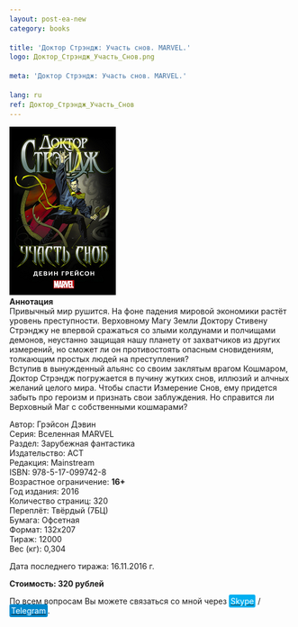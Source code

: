 ```yaml
---
layout: post-ea-new
category: books

title: 'Доктор Стрэндж: Участь снов. MARVEL.'
logo: Доктор_Стрэндж_Участь_Снов.png

meta: 'Доктор Стрэндж: Участь снов. MARVEL.'

lang: ru
ref: Доктор_Стрэндж_Участь_Снов
---
```


<a data-fancybox="gallery" href="/img/books/Доктор_Стрэндж_Участь_Снов.png"><img src="/img/books/Доктор_Стрэндж_Участь_Снов.png" alt=""></a>  
**Аннотация**  
Привычный мир рушится. На фоне падения мировой экономики растёт уровень преступности. Верховному Магу Земли Доктору Стивену Стрэнджу не впервой сражаться со злыми колдунами и полчищами демонов, неустанно защищая нашу планету от захватчиков из других измерений, но сможет ли он противостоять опасным сновидениям, толкающим простых людей на преступления?  
Вступив в вынужденный альянс со своим заклятым врагом Кошмаром, Доктор Стрэндж погружается в пучину жутких снов, иллюзий и алчных желаний целого мира. Чтобы спасти Измерение Снов, ему придется забыть про героизм и признать свои заблуждения. Но справится ли Верховный Маг с собственными кошмарами?

Автор: Грэйсон Дэвин  
Серия: Вселенная MARVEL  
Раздел: Зарубежная фантастика  
Издательство: АСТ  
Редакция: Mainstream  
ISBN: 978-5-17-099742-8  
Возрастное ограничение: **16+**  
Год издания: 2016  
Количество страниц: 320  
Переплёт: Твёрдый  (7БЦ)  
Бумага: Офсетная  
Формат: 132х207  
Тираж: 12000  
Вес (кг): 0,304

Дата последнего тиража:	16.11.2016 г.

**Стоимость: 320 рублей**

По всем вопросам Вы можете связаться со мной через <a href="skype:chutkoy89?call" target="_blank"><span style="background-color:#00aff0; color:white; padding:3px; border-radius: 3px">Skype</span></a> / <a href="https://t.me/chutkoy" target="_blank"><span style="background-color:#0088cc; color:white; padding:3px; border-radius: 3px">Telegram</span></a>.
